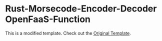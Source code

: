 # Rust-Morsecode-Encoder-Decoder OpenFaaS-Function

This is a modified template. Check out the [Original Template](https://github.com/booyaa/openfaas-rust-template).